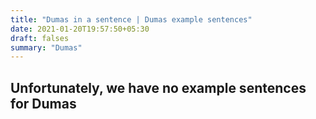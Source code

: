 ```yaml
---
title: "Dumas in a sentence | Dumas example sentences"
date: 2021-01-20T19:57:50+05:30
draft: falses
summary: "Dumas"
---
```

## Unfortunately, we have no example sentences for Dumas                 
